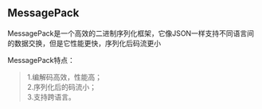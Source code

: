 ## MessagePack
MessagePack是一个高效的二进制序列化框架，它像JSON一样支持不同语言间的数据交换，但是它性能更快，序列化后码流更小

MessagePack特点：
> 1.编解码高效，性能高；   
2.序列化后的码流小；   
3.支持跨语言。   
